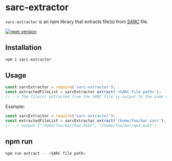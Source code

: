 # sarc-extractor
`sarc-extractor` is an npm library that extracts file(s) from [SARC](http://mk8.tockdom.com/wiki/SARC_(File_Format)) file.

[![npm version](https://badge.fury.io/js/sarc-extractor.svg)](https://badge.fury.io/js/sarc-extractor)

## Installation
``` sh
npm i sarc-extractor
```
## Usage
``` js
const sarcExtractor = require('sarc-extractor');
const extractedFileList = sarcExtractor.extract('<SARC file path>');
// --> The file(s) extracted from the SARC file is output to the same directory as the SARC file.
```

Example:
``` js
const sarcExtractor = require('sarc-extractor');
const extractedFileList = sarcExtractor.extract('/home/foo/bar.sarc');
// --> output ["/home/foo/bar/baz.msbt", "/home/foo/bar/qux.msbt"]
```

## npm run
``` sh
npm run extract -- <SARC file path>
```
